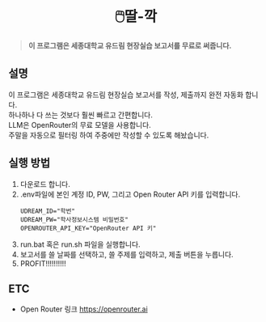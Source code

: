 <h1 align='center'>
   🖱️딸-깍
</h1>

> **이 프로그램은 세종대학교 유드림 현장실습 보고서를 무료로 써줍니다.**

## 설명
이 프로그램은 세종대학교 유드림 현장실습 보고서를 작성, 제출까지 완전 자동화 합니다.\
하나하나 다 쓰는 것보다 훨씬 빠르고 간편합니다.\
LLM은 OpenRouter의 무료 모델을 사용합니다.\
주말을 자동으로 필터링 하여 주중에만 작성할 수 있도록 해놨습니다.

## 실행 방법
1. 다운로드 합니다.
2. .env파일에 본인 계정 ID, PW, 그리고 Open Router API 키를 입력합니다.
   ```
   UDREAM_ID="학번"
   UDREAM_PW="학사정보시스템 비밀번호"
   OPENROUTER_API_KEY="OpenRouter API 키"
   ```
4. run.bat 혹은 run.sh 파일을 실행합니다.
5. 보고서를 쓸 날짜를 선택하고, 쓸 주제를 입력하고, 제출 버튼을 누릅니다.
6. PROFIT!!!!!!!!!!

## ETC
- Open Router 링크
https://openrouter.ai
